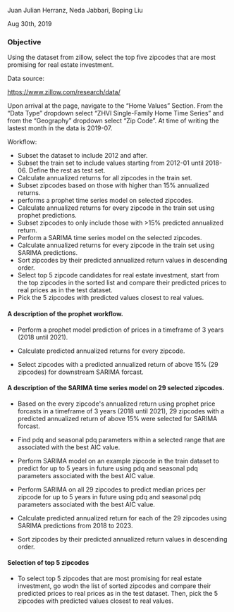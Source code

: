 
Juan Julian Herranz, Neda Jabbari, Boping Liu

Aug 30th, 2019


### Objective 

Using the dataset from zillow, select the top five zipcodes that are most promising for real estate investment. 

Data source: 

https://www.zillow.com/research/data/

Upon arrival at the page, navigate to the “Home Values” Section. From the “Data Type” dropdown select “ZHVI Single-Family Home Time Series” and from the “Geography” dropdown select “Zip Code”. At time of writing the lastest month in the data is 2019-07.

Workflow:

- Subset the dataset to include 2012 and after.
- Subset the train set to include values starting from 2012-01 until 2018-06. Define the rest as test set.
- Calculate annualized returns for all zipcodes in the train set. 
- Subset zipcodes based on those with higher than 15% annualized returns. 
- performs a prophet time series model on selected zipcodes.
- Calculate annualized returns for every zipcode in the train set using prophet predictions. 
- Subset zipcodes to only include those with >15% predicted annualized return. 
- Perform a SARIMA time series model on the selected zipcodes.
- Calculate annualized returns for every zipcode in the train set using SARIMA predictions. 
- Sort zipcodes by their predicted annualized return values in descending order. 
- Select top 5 zipcode candidates for real estate investment, start from the top zipcodes in the sorted list and compare their predicted prices to real prices as in the test dataset. 
- Pick the 5 zipcodes with predicted values closest to real values.  


#### A description of the prophet workflow.

- Perform a prophet model prediction of prices in a timeframe of 3 years (2018 until 2021). 

- Calculate predicted annualized returns for every zipcode.

- Select zipcodes with a predicted annualized return of above 15% (29 zipcodes) for downstream SARIMA forcast.


#### A description of the SARIMA time series model on 29 selected zipcodes.

- Based on the every zipcode's annualized return using prophet price forcasts in a timeframe of 3 years (2018 until 2021), 29 zipcodes with a predicted annualized return of above 15% were selected for SARIMA forcast.

- Find pdq and seasonal pdq parameters within a selected range that are associated with the best AIC value.

- Perform SARIMA model on an example zipcode in the train dataset to predict for up to 5 years in future using pdq and seasonal pdq parameters associated with the best AIC value.

- Perform SARIMA on all 29 zipcodes to predict median prices per zipcode for up to 5 years in future using pdq and seasonal pdq parameters associated with the best AIC value. 

- Calculate predicted annualized return for each of the 29 zipcodes using SARIMA predictions from 2018 to 2023. 

- Sort zipcodes by their predicted annualized return values in descending order. 

#### Selection of top 5 zipcodes

- To select top 5 zipcodes that are most promising for real estate investment, go wodn the list of sorted zipcodes and compare their predicted prices to real prices as in the test dataset. Then, pick the 5 zipcodes with predicted values closest to real values. 